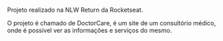 Projeto realizado na NLW Return da Rocketseat.

O projeto é chamado de DoctorCare, é um site de um consultório médico, onde é possível ver as informações e serviços do mesmo.
